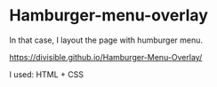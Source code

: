 # Hamburger-menu-overlay

In that case, I layout the page with humburger menu.

https://divisible.github.io/Hamburger-Menu-Overlay/

I used: HTML + CSS
